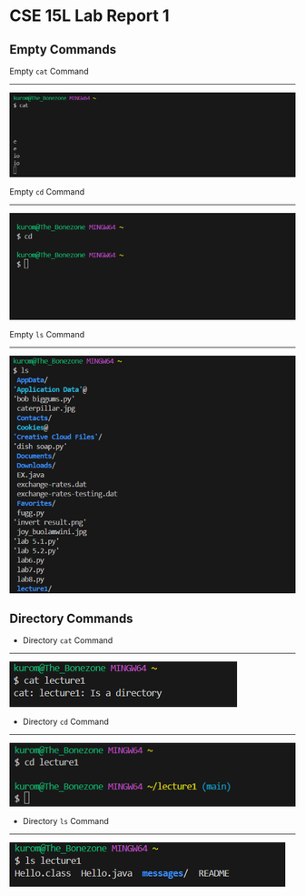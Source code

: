 # CSE 15L Lab Report 1
## Empty Commands
Empty `cat` Command
***
![Image](empty_cat.png)

Empty `cd` Command
***
![Image](empty_cd.png)

Empty `ls` Command
***
![Image](empty_ls.png)

## Directory Commands
* Directory `cat` Command
***
![Image](directory_cat.png)

* Directory `cd` Command
***
![Image](directory_cd.png)

* Directory `ls` Command
***
![Image](directory_ls.png)
